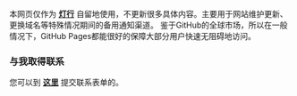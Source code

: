 本网页仅作为 [**灯行**](https://iyideng.com) 自留地使用，不更新很多具体内容。主要用于网站维护更新、更换域名等特殊情况期间的备用通知渠道。 鉴于GitHub的全球市场，所以在一般情况下，GitHub Pages都能很好的保障大部分用户快速无阻碍地访问。

### 与我取得联系

您可以到 [**这里**](https://iyideng.com/about/contact) 提交联系表单的。

